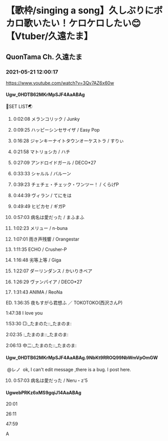 # 【歌枠/singing a song】久しぶりにボカロ歌いたい！ケロケロしたい😊【Vtuber/久遠たま】

## QuonTama Ch. 久遠たま

### 2021-05-21 12:00:17

https://www.youtube.com/watch?v=3Qv7AZ6x60w

#### Ugw_0HDTB62MKrMpSJF4AaABAg

🥚SET LIST🌏



01. 0:02:08 メランコリック / Junky

02. 0:09:25  ハッピーシンセサイザ / Easy Pop

03. 0:16:28 ジャンキーナイトタウンオーケストラ / すりぃ

04. 0:21:58 マトリョシカ / ハチ

05. 0:27:09 アンドロイドガール / DECO*27

06. 0:33:33 シャルル / バルーン

07. 0:39:23 チェチェ・チェック・ワンツー！ / くらげP

08. 0:44:39 ヴィラン / てにをは

09. 0:49:49 ヒビカセ / ギガP

10. 0:57:03 病名は愛だった / まふまふ

11. 1:02:23 メリュー / n-buna

12. 1:07:01 雨き声残響 / Orangestar

13. 1:11:35 ECHO / Crusher-P

14. 1:16:48 劣等上等 / Giga

15. 1:22:07 ダーリンダンス /  かいりきベア 

16. 1:26:29 ヴァンパイア / DECO*27

17. 1:31:43  ANIMA / ReoNa

ED. 1:36:35 夜もすがら君想ふ ／ TOKOTOKO(西沢さんP)



1:47:38  I love you

1:53:30 □:_たまのた::_たまのま:

2:02:35 :_たまのま::_たまのま:

2:06:13 中二:_たまのた::_たまのま:



#### Ugw_0HDTB62MKrMpSJF4AaABAg.9NbKt9RROQ99NbWmVpOmGW

 @レノ   ok, I can't edit message ,there is a bug. I post here.



10. 0:57:03 病名は愛だった / Neru・z'5



#### UgwebPRKz6xMS9gqiJ14AaABAg

20:01

26:11

47:59

A

